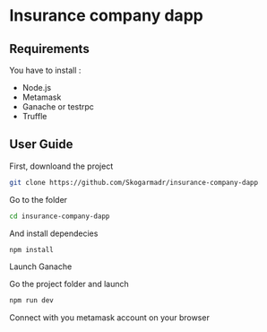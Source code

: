 # Insurance company dapp

## Requirements
You have to install :

* Node.js
* Metamask
* Ganache or testrpc
* Truffle

## User Guide
First, downloand the project

```bash
git clone https://github.com/Skogarmadr/insurance-company-dapp
```

Go to the folder
```bash
cd insurance-company-dapp
```

And install dependecies

```bash
npm install
```


Launch Ganache

Go the project folder and launch

```bash
npm run dev
```
Connect with you metamask account on your browser
